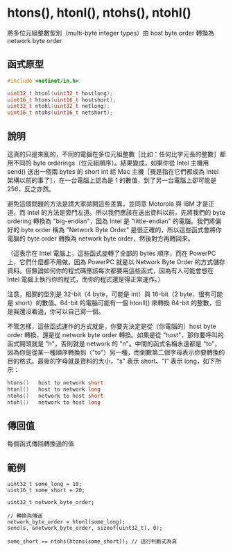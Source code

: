 # htons(), htonl(), ntohs(), ntohl()

將多位元組整數型別（multi-byte integer types）由 host byte order 轉換為 network byte order

## 函式原型

```c
#include <netinet/in.h>

uint32_t htonl(uint32_t hostlong);
uint16_t htons(uint16_t hostshort);
uint32_t ntohl(uint32_t netlong);
uint16_t ntohs(uint16_t netshort);
```

## 說明

這真的只是來亂的，不同的電腦在多位元組整數［比如：任何比字元長的整數］都用不同的 byte orderings（位元組順序）。結果變成，如果你從 Intel 主機用 send() 送出一個兩 bytes 的 short int 給 Mac 主機［我是指在它們都成為 Intel 架構以前的事了］，在一台電腦上認為是 1 的數值，到了另一台電腦上卻可能是 256，反之亦然。

避免這個問題的方法是請大家拋開這些差異，並同意 Motorola 與 IBM 才是正道，而 Intel 的方法是旁門左道。所以我們應該在送出資料以前，先將我們的 byte ordering 轉換為 "big-endian"，因為 Intel 是 "little-endian" 的電腦。我們將偏好的 byte order 稱為 "Network Byte Order" 是很正確的，所以這些函式會將你電腦的 byte order 轉換為 network byte order，然後對方再轉回來。

（這表示在 Intel 電腦上，這些函式旋轉了全部的 bytes 順序，而在 PowerPC 上，它們什麼都不用做，因為 PowerPC 就是以 Network Byte Order 的方式儲存資料。但無論如何你的程式碼應該每次都要用這些函式，因為有人可能會想在 Intel 電腦上執行你的程式，而你的程式還是得正常運作。）

注意，相關的型別是 32-bit（4 byte，可能是 int）與 16-bit（2 byte，很有可能是 short）的數值。64-bit 的電腦可能有一個 htonll() 來轉換 64-bit 的整數，但是我還沒看過，你可以自己寫一個。

不管怎樣，這些函式運作的方式就是，你要先決定是從（你電腦的）host byte order 轉換，還是從 network byte order 轉換。如果是從 "host"，那你要呼叫的函式開頭就是 "h"，否則就是 network 的 "n"。中間的函式名稱永遠都是 "to"，因為你是從某一種順序轉換到（"to"）另一種，而倒數第二個字母表示你要轉換的目的格式。最後的字母就是資料的大小，"s" 表示 short、"l" 表示 long，如下所示：

```c
htons()   host to network short
htonl()   host to network long
ntohs()   network to host short
ntohl()   network to host long
```

## 傳回值

每個函式傳回轉換過的值

## 範例

```
uint32_t some_long = 10;
uint16_t some_short = 20;

uint32_t network_byte_order;

// 轉換與傳送
network_byte_order = htonl(some_long);
send(s, &network_byte_order, sizeof(uint32_t), 0);

some_short == ntohs(htons(some_short)); // 這行判斷式為真
```
